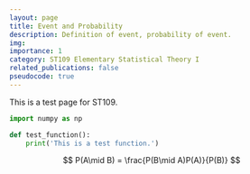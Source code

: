 ```yaml
---
layout: page
title: Event and Probability
description: Definition of event, probability of event.
img:
importance: 1
category: ST109 Elementary Statistical Theory I
related_publications: false
pseudocode: true
---
```


This is a test page for ST109.

```python
import numpy as np

def test_function():
    print('This is a test function.')
```

$$
P(A\mid B) = \frac{P(B\mid A)P(A)}{P(B)}
$$
